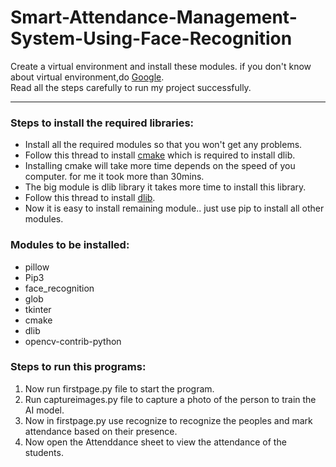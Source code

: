 # Smart-Attendance-Management-System-Using-Face-Recognition

Create a virtual environment and install these modules. if you don't know about virtual environment,do [Google](https://google.com).\
Read all the steps carefully to run my project successfully.

---

### Steps to install the required libraries:

- Install all the required modules so that you won't get any problems.
- Follow this thread to install [cmake](https://cmake.org/install/) which is required to install dlib.
- Installing cmake will take more time depends on the speed of you computer. for me it took more than 30mins.
- The big module is dlib library it takes more time to install this library.
- Follow this thread to install [dlib](https://www.learnopencv.com/install-dlib-on-ubuntu/).
- Now it is easy to install remaining module.. just use pip to install all other modules.

### Modules to be installed:
- pillow
- Pip3
- face_recognition
- glob
- tkinter
- cmake
- dlib
- opencv-contrib-python

### Steps to run this programs:

1. Now run firstpage.py file to start the program.
2. Run captureimages.py file to capture a photo of the person to train the AI model.
3. Now in firstpage.py use recognize to recognize the peoples and mark attendance based on their presence.
4. Now open the Attenddance sheet to view the attendance of the students.
